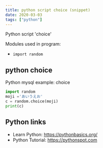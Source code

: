 ```yaml
---
title: python script choice (snippet)
date: 2020-03-03
tags: ["python"]
---
```

Python script 'choice'


Modules used in program: 
* `import random`

## python choice

Python mysql example: choice

```python
import random
moji ='あいうえお'
c = random.choice(moji)
print(c)

```

## Python links

- Learn Python: https://pythonbasics.org/
- Python Tutorial: https://pythonspot.com
